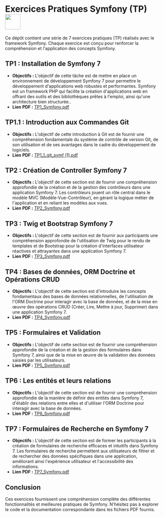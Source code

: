 # Exercices Pratiques Symfony (TP)  <img src='https://github.com/user-attachments/assets/f7bbbb12-ee26-4032-af16-e6399ec7fd5a' height=50 width=50/>


Ce dépôt contient une série de 7 exercices pratiques (TP) réalisés avec le framework Symfony. Chaque exercice est conçu pour renforcer la compréhension et l'application des concepts Symfony.

## TP1 : Installation de Symfony 7
- **Objectifs :** L'objectif de cette tâche est de mettre en place un environnement de développement Symfony 7 pour permettre le développement d'applications web robustes et performantes. Symfony est un framework PHP qui facilite la création d'applications web en offrant des outils et des bibliothèques prêtes à l'emploi, ainsi qu'une architecture bien structurée..
- **Lien PDF :** [TP1_Symfony.pdf](https://github.com/user-attachments/files/17270902/TP1_Symfony.pdf)

## TP1.1 : Introduction aux Commandes Git
- **Objectifs :** L'objectif de cette introduction à Git est de fournir une compréhension fondamentale du système de contrôle de version Git, de son utilisation et de ses avantages dans le cadre du développement de logiciels.
- **Lien PDF :** [TP1_1_git_symf (1).pdf](https://github.com/user-attachments/files/17270909/TP1_1_git_symf.1.pdf)


## TP2 : Création de Controller Symfony 7
- **Objectifs :** L'objectif de cette section est de fournir une compréhension approfondie de la création et de la gestion des contrôleurs dans une application Symfony 7. Les contrôleurs jouent un rôle central dans le modèle MVC (Modèle-Vue-Contrôleur), en gérant la logique métier de l'application et en reliant les modèles aux vues.
- **Lien PDF :** [TP2_Symfony.pdf](https://github.com/user-attachments/files/17270913/TP2_Symfony.pdf)

## TP3 : Twig et Bootstrap Symfony 7
- **Objectifs :** L'objectif de cette section est de fournir aux participants une compréhension approfondie de l'utilisation de Twig pour le rendu de templates et de Bootstrap pour la création d'interfaces utilisateur réactives et attrayantes dans une application Symfony 7.
- **Lien PDF :** [TP3_Symfony.pdf](https://github.com/user-attachments/files/17270915/TP3_Symfony.pdf)


## TP4 : Bases de données, ORM Doctrine et Opérations CRUD
- **Objectifs :** L'objectif de cette section est d'introduire les concepts fondamentaux des bases de données relationnelles, de l'utilisation de l'ORM Doctrine pour interagir avec la base de données, et de la mise en œuvre des opérations CRUD (Créer, Lire, Mettre à jour, Supprimer) dans une application Symfony 7.
- **Lien PDF :** [TP4_Symfony.pdf](https://github.com/user-attachments/files/17270920/TP4_Symfony.pdf)

## TP5 : Formulaires et Validation
- **Objectifs :** L'objectif de cette section est de fournir une compréhension approfondie de la création et de la gestion des formulaires dans Symfony 7, ainsi que de la mise en œuvre de la validation des données saisies par les utilisateurs.
- **Lien PDF :** [TP5_Symfony.pdf](https://github.com/user-attachments/files/17270921/TP5_Symfony.pdf)


## TP6 : Les entités et leurs relations
- **Objectifs :** L'objectif de cette section est de fournir une compréhension approfondie de la manière de définir des entités dans Symfony 7, d'établir des relations entre elles et d'utiliser l'ORM Doctrine pour interagir avec la base de données.
- **Lien PDF :** [TP6_Symfony.pdf](https://github.com/user-attachments/files/17270924/TP6_Symfony.pdf)

## TP7 : Formulaires de Recherche en Symfony 7
- **Objectifs :** L'objectif de cette section est de former les participants à la création de formulaires de recherche efficaces et intuitifs dans Symfony 7. Les formulaires de recherche permettent aux utilisateurs de filtrer et de rechercher des données spécifiques dans une application, améliorant ainsi l'expérience utilisateur et l'accessibilité des informations.
- **Lien PDF :** [TP7_Symfony.pdf](https://github.com/user-attachments/files/17270929/TP7_Symfony.pdf)


## Conclusion
Ces exercices fournissent une compréhension complète des différentes fonctionnalités et meilleures pratiques de Symfony. N'hésitez pas à explorer le code et la documentation correspondante dans les fichiers PDF fournis.

